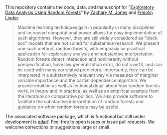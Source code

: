 This repository contains the code, data, and manuscript for "[Exploratory Data Analysis Using Random Forests](http://zmjones.com/static/papers/rfss_manuscript.pdf)" by [Zachary M. Jones](http://zmjones.com) and [Fridolin Linder](http://polisci.la.psu.edu/people/fjl128).

> Machine learning techniques gain in popularity in many disciplines and increased computational power allows for easy implementation of such algorithms. However, they are still widely considered as "black box" models that are not suited for substantive research. We present one such method, random forests, with emphasis on practical application for exploratory analysis and substantive interpretation. Random forests detect interaction and nonlinearity without prespecification, have low generalization error, do not overfit, and can be used with many correlated predictors. Importantly, they can be interpreted in a substantively relevant way via measures of marginal variable importance and the partial dependence algorithm. We provide intuition as well as technical detail about how random forests work, in theory and in practice, as well as an empirical example from the literature on comparative politics. We also provide software to facilitate the substantive interpretation of random forests and guidance on when random forests may be useful.

The associated software package, which is functional but still under development is [edarf](http://github.com/zmjones/edarf/). Feel free to open issues or issue pull requests. We welcome corrections or suggestions large or small.
